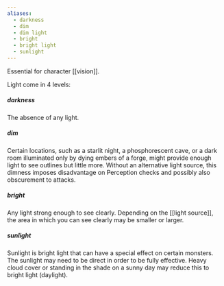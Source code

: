 ```yaml
---
aliases:
  - darkness
  - dim
  - dim light
  - bright
  - bright light
  - sunlight
---
```


Essential for character [[vision]].

Light come in 4 levels:
##### darkness
The absence of any light.
##### dim
Certain locations, such as a starlit night, a phosphorescent cave, or a dark room illuminated only by dying embers of a forge, might provide enough light to see outlines but little more. Without an alternative light source, this dimness imposes disadvantage on Perception checks and possibly also obscurement to attacks.  
##### bright
Any light strong enough to see clearly.  Depending on the [[light source]], the area in which you can see clearly may be smaller or larger.
##### sunlight
Sunlight is bright light that can have a special effect on certain monsters.  The sunlight may need to be direct in order to be fully effective. Heavy cloud cover or standing in the shade on a sunny day may reduce this to bright light (daylight).
